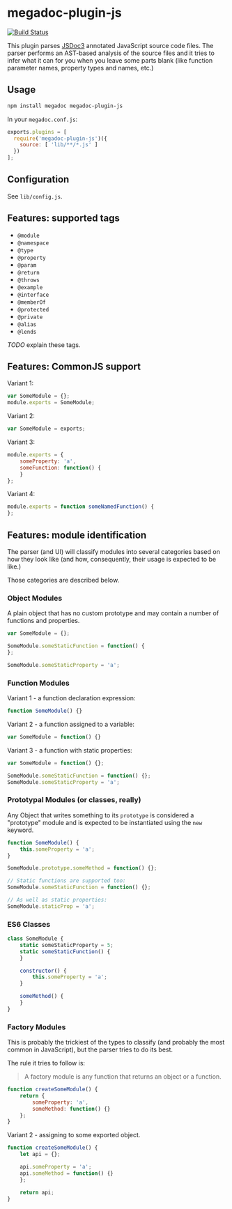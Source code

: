 # megadoc-plugin-js

[![Build Status](https://travis-ci.org/megadoc/megadoc-plugin-js.svg?branch=master)](https://travis-ci.org/megadoc/megadoc-plugin-js)

This plugin parses [JSDoc3](usejsdoc.org) annotated JavaScript source code files. The parser performs an AST-based analysis of the source files and it tries to infer what it can for you when you leave some parts blank (like function parameter names, property types and names, etc.)

## Usage

```bash
npm install megadoc megadoc-plugin-js
```

In your `megadoc.conf.js`:

```javascript
exports.plugins = [
  require('megadoc-plugin-js')({
    source: [ 'lib/**/*.js' ]
  })
];
```

## Configuration

See `lib/config.js`.

## Features: supported tags

- `@module`
- `@namespace`
- `@type`
- `@property`
- `@param`
- `@return`
- `@throws`
- `@example`
- `@interface`
- `@memberOf`
- `@protected`
- `@private`
- `@alias`
- `@lends`

_TODO_ explain these tags.

## Features: CommonJS support

Variant 1:

```javascript
var SomeModule = {};
module.exports = SomeModule;
```

Variant 2:

```javascript
var SomeModule = exports;
```

Variant 3:

```javascript
module.exports = {
    someProperty: 'a',
    someFunction: function() {
    }
};
```

Variant 4:

```javascript
module.exports = function someNamedFunction() {
};
```

## Features: module identification

The parser (and UI) will classify modules into several categories based on how they look like (and how, consequently, their usage is expected to be like.) 

Those categories are described below.

### Object Modules

A plain object that has no custom prototype and may contain a number of functions and properties.

```javascript
var SomeModule = {};

SomeModule.someStaticFunction = function() {
};

SomeModule.someStaticProperty = 'a';
```

### Function Modules

Variant 1 - a function declaration expression:

```javascript
function SomeModule() {}
```

Variant 2 - a function assigned to a variable:

```javascript
var SomeModule = function() {}
```

Variant 3 - a function with static properties:

```javascript
var SomeModule = function() {};

SomeModule.someStaticFunction = function() {};
SomeModule.someStaticProperty = 'a';
```

### Prototypal Modules (or classes, really)

Any Object that writes something to its `prototype` is considered a "prototype" module and is expected to be instantiated using the `new` keyword.

```javascript
function SomeModule() {
    this.someProperty = 'a';
}

SomeModule.prototype.someMethod = function() {};

// Static functions are supported too:
SomeModule.someStaticFunction = function() {};

// As well as static properties:
SomeModule.staticProp = 'a';
```

### ES6 Classes

```javascript
class SomeModule {
    static someStaticProperty = 5;
    static someStaticFunction() {
    }

    constructor() {
        this.someProperty = 'a';
    }

    someMethod() {
    }
}
```

### Factory Modules

This is probably the trickiest of the types to classify (and probably the most common in JavaScript), but the parser tries to do its best.

The rule it tries to follow is:

> A factory module is any function that returns an object or a function.

```javascript
function createSomeModule() {
    return {
        someProperty: 'a',
        someMethod: function() {}
    };
}
```

Variant 2 - assigning to some exported object.

```javascript
function createSomeModule() {
    let api = {};

    api.someProperty = 'a';
    api.someMethod = function() {}
    };

    return api;
}
```
